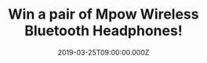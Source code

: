 ---
campaign-uuid: "c-e7155391-1750-4b51-b75a-504ce8c24ca8"
type: "Competition"
category: "Technology"
date: "2019-03-25T09:00:00.000Z"
end-date: "2019-04-25T23:59:00.000Z"
disable-form: false
is_promoted: false
has_entry_page: true
title: "Win a pair of Mpow Wireless Bluetooth Headphones!"
competition-description: "<p>Get ready to explore a new world of audio experience\
  \ thanks to the brand new Mpow Wireless Bluetooth Headphones. If you are on the\
  \ run, doing sports or just enjoying your favourite hits… this is a must for you.\
  \ We are giving away a pair of Mpow Wireless Bluetooth Headphones to one lucky winner.</p>\n\
  <p>Release your passion while exercise now! Click below for a chance to win.</p>\n"
hero-header: "Win a pair of Mpow Wireless Bluetooth Headphones!"
terms-confirmation: "N/A"
banner-img: "https://assets.expresslyapp.com/asset-09e536f3-d39b-4bd1-a467-ce4a70f77ed1.jpg"
logo-left-href: "aaa.nme.com"
logo-left-image: "https://assets.expresslyapp.com/asset-04639d64-35fd-4460-a2f3-1116594b824c.jpg"
logo-left-title: "NME AAA"
bg-image-hero: "https://assets.expresslyapp.com/asset-719a0e4f-f0fc-48c8-a384-5b5520480a01.jpg"
bg-image-first: "https://assets.expresslyapp.com/asset-a58bea6b-61c5-4057-bb87-9c1eb8736579.jpg"
section1-content: "<p>Drawing on extensive research and development, Mpow headphones\
  \ features stereo sound with high definition and unparalleled rock-solid bass so\
  \ let your favourite songs drive you forward.</p>\n<p>Thanks to the IPX7 sweatproof\
  \ rating, Mpow sports earbuds keeps the headphones protected and in peak condition\
  \ whether you're getting drenched in sweat after a grueling workout so bring music\
  \ where you sweat; ALSO the improved lithium polymer battery brings up to 10 hours\
  \ pleasure musically and socially with a quick charge of only 1.5 hours, they have\
  \ it all!</p>\n<p>Think no more and enter the form below for a chance to win this\
  \ amazing pair of Mpow Wireless Bluetooth Headphones now!</p>\n"
entry-title: "Win a pair of Mpow Wireless Bluetooth Headphones!"
entry-content: "<p>Enter the draw to win  a pair of Mpow Wireless Bluetooth Headphones\
  \ by entering below before 23:59 on 25th of April 2019.\n\_</p>\n"
has-winner: false
prize-description: "A pair of Mpow Wireless Bluetooth Headphones."
special-conditions: "Multiple entries are allowed up to one every day\r\nThis competition\
  \ is also available on: http://club.expressly.io/competitons/mpow-wireless-bluetooth-headphones"
country-restrictions:
- "GB"
---